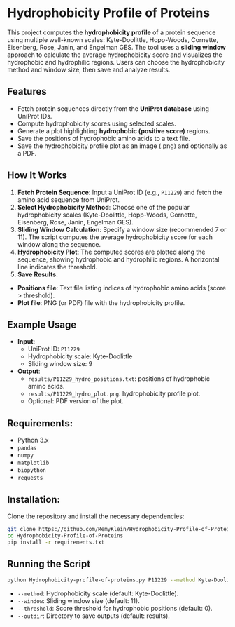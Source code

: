 # Hydrophobicity Profile of Proteins
 This project computes the **hydrophobicity profile** of a protein sequence using multiple well-known scales: Kyte-Doolittle, Hopp-Woods, Cornette, Eisenberg, Rose, Janin, and Engelman GES. The tool uses a **sliding window** approach to calculate the average hydrophobicity score and visualizes the hydrophobic and hydrophilic regions. Users can choose the hydrophobicity method and window size, then save and analyze results.

 ## **Features**
- Fetch protein sequences directly from the **UniProt database** using UniProt IDs.
- Compute hydrophobicity scores using selected scales.
- Generate a plot highlighting **hydrophobic (positive score)** regions.
- Save the positions of hydrophobic amino acids to a text file.
- Save the hydrophobicity profile plot as an image (.png) and optionally as a PDF.

## **How It Works**
1. **Fetch Protein Sequence**: Input a UniProt ID (e.g., `P11229`) and fetch the amino acid sequence from UniProt.
2. **Select Hydrophobicity Method**: Choose one of the popular hydrophobicity scales (Kyte-Doolittle, Hopp-Woods, Cornette, Eisenberg, Rose, Janin, Engelman GES).
3. **Sliding Window Calculation**: Specify a window size (recommended 7 or 11). The script computes the average hydrophobicity score for each window along the sequence.
4. **Hydrophobicity Plot**: The computed scores are plotted along the sequence, showing hydrophobic and hydrophilic regions. A horizontal line indicates the threshold.
5. **Save Results**: 
- **Positions file**: Text file listing indices of hydrophobic amino acids (score > threshold).
- **Plot file**: PNG (or PDF) file with the hydrophobicity profile.

## **Example Usage**
- **Input**: 
    - UniProt ID: `P11229`
    - Hydrophobicity scale: Kyte-Doolittle
    - Sliding window size: 9
- **Output**: 
    - `results/P11229_hydro_positions.txt`: positions of hydrophobic amino acids.
    - `results/P11229_hydro_plot.png`: hydrophobicity profile plot.
    - Optional: PDF version of the plot.

## **Requirements:**
- Python 3.x
- `pandas`
- `numpy`
- `matplotlib`
- `biopython`
- `requests`

## **Installation:**
Clone the repository and install the necessary dependencies:

```bash
git clone https://github.com/RemyKlein/Hydrophobicity-Profile-of-Proteins.git
cd Hydrophobicity-Profile-of-Proteins
pip install -r requirements.txt
```

## **Running the Script**
```bash
python Hydrophobicity-profile-of-proteins.py P11229 --method Kyte-Doolittle --window 9 --threshold 0 --outdir results
```
- `--method`: Hydrophobicity scale (default: Kyte-Doolittle).
- `--window`: Sliding window size (default: 11).
- `--threshold`: Score threshold for hydrophobic positions (default: 0).
- `--outdir`: Directory to save outputs (default: results).